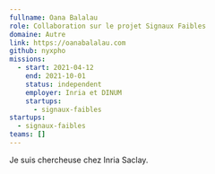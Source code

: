```yaml
---
fullname: Oana Balalau
role: Collaboration sur le projet Signaux Faibles
domaine: Autre
link: https://oanabalalau.com
github: nyxpho
missions:
  - start: 2021-04-12
    end: 2021-10-01
    status: independent
    employer: Inria et DINUM
    startups:
      - signaux-faibles
startups:
  - signaux-faibles
teams: []
---
```

Je suis chercheuse chez Inria Saclay.